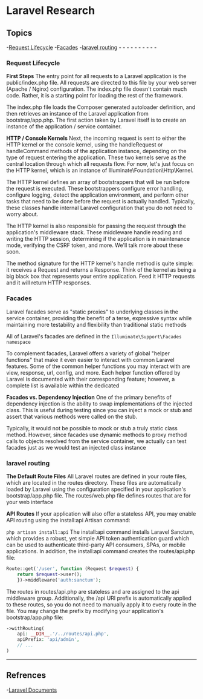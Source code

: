 # Laravel Research

## Topics 

-[Request Lifecycle](#request-lifecycle)
-[Facades](#facades)
-[laravel routing](#laravel-routing)
-[]()
-[]()
-[]()
-[]()
-[]()
-[]()
-[]()
-[]()
-[]()
-[]()


### Request Lifecycle

**First Steps**
The entry point for all requests to a Laravel application is the public/index.php file. All requests are directed to this file by your web server (Apache / Nginx) configuration. The index.php file doesn't contain much code. Rather, it is a starting point for loading the rest of the framework.

The index.php file loads the Composer generated autoloader definition, and then retrieves an instance of the Laravel application from bootstrap/app.php. The first action taken by Laravel itself is to create an instance of the application / service container.

**HTTP / Console Kernels**
Next, the incoming request is sent to either the HTTP kernel or the console kernel, using the handleRequest or handleCommand methods of the application instance, depending on the type of request entering the application. These two kernels serve as the central location through which all requests flow. For now, let's just focus on the HTTP kernel, which is an instance of Illuminate\Foundation\Http\Kernel.

The HTTP kernel defines an array of bootstrappers that will be run before the request is executed. These bootstrappers configure error handling, configure logging, detect the application environment, and perform other tasks that need to be done before the request is actually handled. Typically, these classes handle internal Laravel configuration that you do not need to worry about.

The HTTP kernel is also responsible for passing the request through the application's middleware stack. These middleware handle reading and writing the HTTP session, determining if the application is in maintenance mode, verifying the CSRF token, and more. We'll talk more about these soon.

The method signature for the HTTP kernel's handle method is quite simple: it receives a Request and returns a Response. Think of the kernel as being a big black box that represents your entire application. Feed it HTTP requests and it will return HTTP responses.

### Facades
Laravel facades serve as "static proxies" to underlying classes in the service container, providing the benefit of a terse, expressive syntax while maintaining more testability and flexibility than traditional static methods

All of Laravel's facades are defined in the ```Illuminate\Support\Facades namespace```

To complement facades, Laravel offers a variety of global "helper functions" that make it even easier to interact with common Laravel features. Some of the common helper functions you may interact with are view, response, url, config, and more. Each helper function offered by Laravel is documented with their corresponding feature; however, a complete list is available within the dedicated

**Facades vs. Dependency Injection**
One of the primary benefits of dependency injection is the ability to swap implementations of the injected class. This is useful during testing since you can inject a mock or stub and assert that various methods were called on the stub.

Typically, it would not be possible to mock or stub a truly static class method. However, since facades use dynamic methods to proxy method calls to objects resolved from the service container, we actually can test facades just as we would test an injected class instance

### laravel routing

**The Default Route Files**
All Laravel routes are defined in your route files, which are located in the routes directory. These files are automatically loaded by Laravel using the configuration specified in your application's bootstrap/app.php file. The routes/web.php file defines routes that are for your web interface

**API Routes**
If your application will also offer a stateless API, you may enable API routing using the install:api Artisan command:

```php artisan install:api```
The install:api command installs Laravel Sanctum, which provides a robust, yet simple API token authentication guard which can be used to authenticate third-party API consumers, SPAs, or mobile applications. In addition, the install:api command creates the routes/api.php file:

```php
Route::get('/user', function (Request $request) {
    return $request->user();
    })->middleware('auth:sanctum');
```
The routes in routes/api.php are stateless and are assigned to the api middleware group. Additionally, the /api URI prefix is automatically applied to these routes, so you do not need to manually apply it to every route in the file. You may change the prefix by modifying your application's bootstrap/app.php file:
```php
->withRouting(
    api: __DIR__.'/../routes/api.php',
    apiPrefix: 'api/admin',
    // ...
)
```





---
## Refrences
-[Laravel Documents](https://laravel.com/docs/11.x)